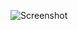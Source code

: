 ![Screenshot](https://raw.githubusercontent.com/Cryakl/Ultimate-RAT-Collection/refs/heads/main/FinalFantasy/FinalFantasy%201.02/Screenshot.png)
